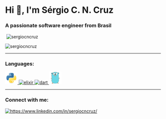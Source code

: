 <h1 align="left">Hi 👋, I'm Sérgio C. N. Cruz</h1>
<h3 align="left">A passionate software engineer from Brasil</h3>

<p>&nbsp;<img align="center" src="https://github-readme-stats.vercel.app/api?username=sergiocncruz&show_icons=true&locale=en&theme=dark" alt="sergiocncruz" /></p>

<p align="left"> <img src="https://komarev.com/ghpvc/?username=sergiocncruz&label=Profile%20views&color=0e75b6&style=flat" alt="sergiocncruz" /> </p>


<hr>
<h3 align="left">Languages:</h3>
<p align="left"> 
<a href="https://www.python.org" target="_blank"> 
<img src="https://raw.githubusercontent.com/devicons/devicon/master/icons/python/python-original.svg" alt="python" width="40" height="40"/> 
</a>
<a href="https://elixir-lang.org" target="_blank"> <img src="https://www.vectorlogo.zone/logos/elixir-lang/elixir-lang-icon.svg" alt="elixir" width="40" height="40"/> </a> 
<a href="https://dart.dev" target="_blank"> <img src="https://www.vectorlogo.zone/logos/dartlang/dartlang-icon.svg" alt="dart" width="40" height="40"/> </a>
 <a href="https://golang.org" target="_blank"> <img src="https://raw.githubusercontent.com/devicons/devicon/master/icons/go/go-original.svg" alt="go" width="40" height="40"/> </a>
 </p>

<hr>

<h3 align="left">Connect with me:</h3>
<p align="left">
<a href="https://linkedin.com/in/https://www.linkedin.com/in/sergiocncruz/" target="blank"><img align="center" src="https://raw.githubusercontent.com/rahuldkjain/github-profile-readme-generator/master/src/images/icons/Social/linked-in-alt.svg" alt="https://www.linkedin.com/in/sergiocncruz/" height="30" width="40" /></a>
</p>
